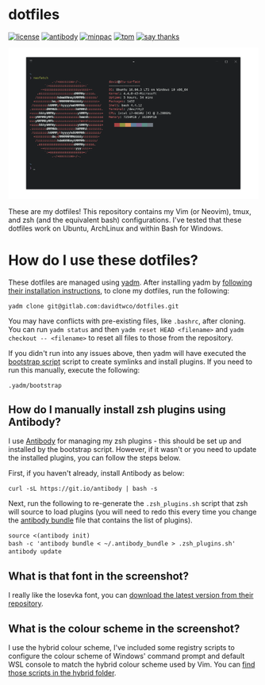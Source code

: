 # dotfiles
[![license][license-badge]][license]
[![antibody][ab-badge]][ab]
[![minpac][mp-badge]][mp]
[![tpm][tpm-badge]][tpm]
[![say thanks][st-badge]][st]

<p align="center">
  <img alt="Screenshot" src=".yadm/screenshot.png" />
</p>

These are my dotfiles! This repository contains my Vim (or Neovim), tmux, and zsh (and the equivalent bash) configurations. I've tested that these dotfiles work on Ubuntu, ArchLinux and within Bash for Windows.

[license]: https://github.com/davidtwco/dotfiles
[license-badge]: https://img.shields.io/github/license/davidtwco/dotfiles.svg?style=flat-square
[ab]: https://github.com/getantibody/antibody
[ab-badge]: https://img.shields.io/badge/powered%20by-antibody-blue.svg?style=flat-square
[mp]: https://github.com/k-takata/minpac
[mp-badge]: https://img.shields.io/badge/powered%20by-minpac-blue.svg?style=flat-square
[tpm]: https://github.com/tmux-plugins/tpm
[tpm-badge]: https://img.shields.io/badge/powered%20by-tpm-blue.svg?style=flat-square
[st]: https://saythanks.io/to/davidtwco
[st-badge]: https://img.shields.io/badge/Say%20Thanks-!-1EAEDB.svg?style=flat-square

# How do I use these dotfiles?
These dotfiles are managed using [yadm](https://thelocehiliosan.github.io/yadm). After installing yadm by [following their installation instructions](https://thelocehiliosan.github.io/yadm/docs/install), to clone my dotfiles, run the following:

```
yadm clone git@gitlab.com:davidtwco/dotfiles.git
```

You may have conflicts with pre-existing files, like `.bashrc`, after cloning. You can run `yadm status` and then `yadm reset HEAD <filename>` and `yadm checkout -- <filename>` to reset all files to those from the repository.

If you didn't run into any issues above, then yadm will have executed the [bootstrap script](.yadm/bootstrap) script to create symlinks and install plugins. If you need to run this manually, execute the following:

```
.yadm/bootstrap
```

## How do I manually install zsh plugins using Antibody?
I use [Antibody](https://github.com/getantibody/antibody) for managing my zsh plugins - this should be set up and installed by the bootstrap script. However, if it wasn't or you need to update the installed plugins, you can follow the steps below.

First, if you haven't already, install Antibody as below:

```
curl -sL https://git.io/antibody | bash -s
```

Next, run the following to re-generate the `.zsh_plugins.sh` script that zsh will source to load plugins (you will need to redo this every time you change the [antibody bundle](.antibody_bundle) file that contains the list of plugins).

```
source <(antibody init)
bash -c 'antibody bundle < ~/.antibody_bundle > .zsh_plugins.sh'
antibody update
```

## What is that font in the screenshot?
I really like the Iosevka font, you can [download the latest version from their repository](https://github.com/be5invis/Iosevka/releases).

## What is the colour scheme in the screenshot?
I use the hybrid colour scheme, I've included some registry scripts to configure the colour scheme of Windows' command prompt and default WSL console to match the hybrid colour scheme used by Vim. You can [find those scripts in the hybrid folder](.yadm/hybrid).
